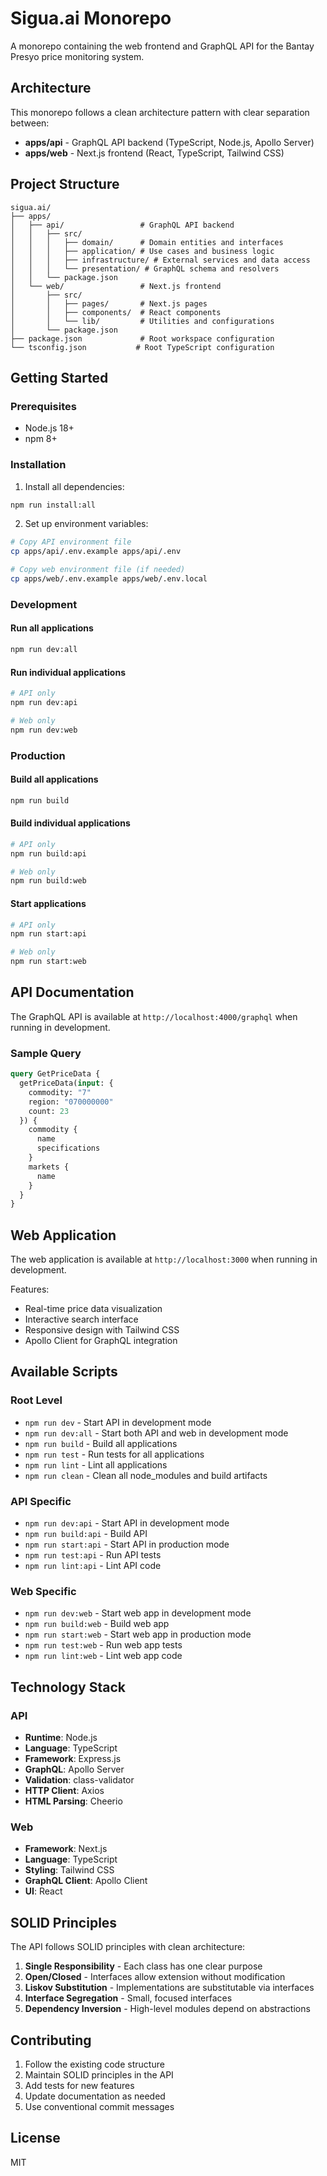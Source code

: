# Sigua.ai Monorepo

A monorepo containing the web frontend and GraphQL API for the Bantay Presyo price monitoring system.

## Architecture

This monorepo follows a clean architecture pattern with clear separation between:

- **apps/api** - GraphQL API backend (TypeScript, Node.js, Apollo Server)
- **apps/web** - Next.js frontend (React, TypeScript, Tailwind CSS)

## Project Structure

```
sigua.ai/
├── apps/
│   ├── api/                 # GraphQL API backend
│   │   ├── src/
│   │   │   ├── domain/      # Domain entities and interfaces
│   │   │   ├── application/ # Use cases and business logic
│   │   │   ├── infrastructure/ # External services and data access
│   │   │   └── presentation/ # GraphQL schema and resolvers
│   │   └── package.json
│   └── web/                 # Next.js frontend
│       ├── src/
│       │   ├── pages/       # Next.js pages
│       │   ├── components/  # React components
│       │   └── lib/         # Utilities and configurations
│       └── package.json
├── package.json             # Root workspace configuration
└── tsconfig.json           # Root TypeScript configuration
```

## Getting Started

### Prerequisites

- Node.js 18+ 
- npm 8+

### Installation

1. Install all dependencies:
```bash
npm run install:all
```

2. Set up environment variables:
```bash
# Copy API environment file
cp apps/api/.env.example apps/api/.env

# Copy web environment file (if needed)
cp apps/web/.env.example apps/web/.env.local
```

### Development

#### Run all applications
```bash
npm run dev:all
```

#### Run individual applications
```bash
# API only
npm run dev:api

# Web only  
npm run dev:web
```

### Production

#### Build all applications
```bash
npm run build
```

#### Build individual applications
```bash
# API only
npm run build:api

# Web only
npm run build:web
```

#### Start applications
```bash
# API only
npm run start:api

# Web only
npm run start:web
```

## API Documentation

The GraphQL API is available at `http://localhost:4000/graphql` when running in development.

### Sample Query

```graphql
query GetPriceData {
  getPriceData(input: {
    commodity: "7"
    region: "070000000"
    count: 23
  }) {
    commodity {
      name
      specifications
    }
    markets {
      name
    }
  }
}
```

## Web Application

The web application is available at `http://localhost:3000` when running in development.

Features:
- Real-time price data visualization
- Interactive search interface
- Responsive design with Tailwind CSS
- Apollo Client for GraphQL integration

## Available Scripts

### Root Level
- `npm run dev` - Start API in development mode
- `npm run dev:all` - Start both API and web in development mode
- `npm run build` - Build all applications
- `npm run test` - Run tests for all applications
- `npm run lint` - Lint all applications
- `npm run clean` - Clean all node_modules and build artifacts

### API Specific
- `npm run dev:api` - Start API in development mode
- `npm run build:api` - Build API
- `npm run start:api` - Start API in production mode
- `npm run test:api` - Run API tests
- `npm run lint:api` - Lint API code

### Web Specific
- `npm run dev:web` - Start web app in development mode
- `npm run build:web` - Build web app
- `npm run start:web` - Start web app in production mode
- `npm run test:web` - Run web app tests
- `npm run lint:web` - Lint web app code

## Technology Stack

### API
- **Runtime**: Node.js
- **Language**: TypeScript
- **Framework**: Express.js
- **GraphQL**: Apollo Server
- **Validation**: class-validator
- **HTTP Client**: Axios
- **HTML Parsing**: Cheerio

### Web
- **Framework**: Next.js
- **Language**: TypeScript
- **Styling**: Tailwind CSS
- **GraphQL Client**: Apollo Client
- **UI**: React

## SOLID Principles

The API follows SOLID principles with clean architecture:

1. **Single Responsibility** - Each class has one clear purpose
2. **Open/Closed** - Interfaces allow extension without modification
3. **Liskov Substitution** - Implementations are substitutable via interfaces
4. **Interface Segregation** - Small, focused interfaces
5. **Dependency Inversion** - High-level modules depend on abstractions

## Contributing

1. Follow the existing code structure
2. Maintain SOLID principles in the API
3. Add tests for new features
4. Update documentation as needed
5. Use conventional commit messages

## License

MIT
